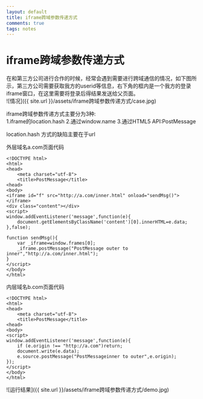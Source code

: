 ```yaml
---
layout: default
title: iframe跨域参数传递方式
comments: true
tags: notes
---
```

# iframe跨域参数传递方式

在和第三方公司进行合作的时候，经常会遇到需要进行跨域通信的情况，如下图所示，第三方公司需要获取我方的userid等信息，右下角的框内是一个我方的登录iframe窗口，在这里需要将登录后得结果发送给父页面。   
![情况]({{ site.url }}/assets/iframe跨域参数传递方式/case.jpg)

iframe跨域参数传递方式主要分为3种:   
1.iframe的location.hash
2.通过window.name
3.通过HTML5 API:PostMessage

location.hash 方式的缺陷主要在于url

外层域名a.com页面代码   

```
<!DOCTYPE html>
<html>
<head>
    <meta charset="utf-8">
    <title>PostMessage</title>
<head>
<body>
<iframe id="f" src="http://a.com/inner.html" onload="sendMsg()"></iframe>
<div class="content"></div>
<script>
window.addEventListener('message',function(e){
	document.getElementsByClassName('content')[0].innerHTML=e.data;	
},false);

function sendMsg(){
	var _iframe=window.frames[0];
	_iframe.postMessage("PostMessage outer to inner","http://a.com/inner.html");
}
</script>
</body>
</html>
```   

  
内层域名b.com页面代码   
```
<!DOCTYPE html>
<html>
<head>
    <meta charset="utf-8">
    <title>PostMessage</title>
<head>
<body>
<script>
window.addEventListener('message',function(e){
  	if (e.origin !== "http://a.com")return;
	document.write(e.data);	
	e.source.postMessage("PostMessageinner to outer",e.origin);	
});
</script>
</body>
</html>
```   

   
![运行结果]({{ site.url }}/assets/iframe跨域参数传递方式/demo.jpg)




